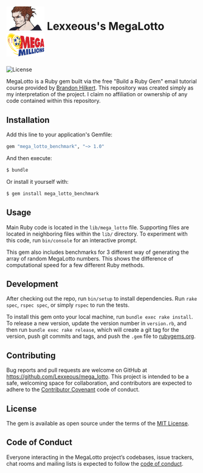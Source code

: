 # <img src="assets/images/lexx_headshot_clear.png" width="100px"/> Lexxeous's MegaLotto <img src="assets/images/mega_millions.png" width="100px" height="62"/>

![License](https://camo.githubusercontent.com/890acbdcb87868b382af9a4b1fac507b9659d9bf/68747470733a2f2f696d672e736869656c64732e696f2f62616467652f6c6963656e73652d4d49542d626c75652e737667)

MegaLotto is a Ruby gem built via the free "Build a Ruby Gem" email tutorial course provided by [Brandon Hilkert](https://brandonhilkert.com/). This repository was created simply as my interpretation of the project. I claim no affiliation or ownership of any code contained within this repository.

## Installation

Add this line to your application's Gemfile:

```ruby
gem "mega_lotto_benchmark", "~> 1.0"
```

And then execute:

```sh
$ bundle
```

Or install it yourself with:
```sh
$ gem install mega_lotto_benchmark
```

## Usage

Main Ruby code is located in the `lib/mega_lotto` file. Supporting files are located in neighboring files within the `lib/` directory. To experiment with this code, run `bin/console` for an interactive prompt.<br>

This gem also includes benchmarks for 3 different way of generating the array of random MegaLotto numbers. This shows the difference of computational speed for a few different Ruby methods.

## Development

After checking out the repo, run `bin/setup` to install dependencies. Run `rake spec`, `rspec spec`, or simply `rspec` to run the tests.

To install this gem onto your local machine, run `bundle exec rake install`. To release a new version, update the version number in `version.rb`, and then run `bundle exec rake release`, which will create a git tag for the version, push git commits and tags, and push the `.gem` file to [rubygems.org](https://rubygems.org).

## Contributing

Bug reports and pull requests are welcome on GitHub at https://github.com/Lexxeous/mega_lotto. This project is intended to be a safe, welcoming space for collaboration, and contributors are expected to adhere to the [Contributor Covenant](http://contributor-covenant.org) code of conduct.

## License

The gem is available as open source under the terms of the [MIT License](https://opensource.org/licenses/MIT).

## Code of Conduct

Everyone interacting in the MegaLotto project’s codebases, issue trackers, chat rooms and mailing lists is expected to follow the [code of conduct](https://github.com/Lexxeous/mega_lotto/blob/master/CODE_OF_CONDUCT.md).
